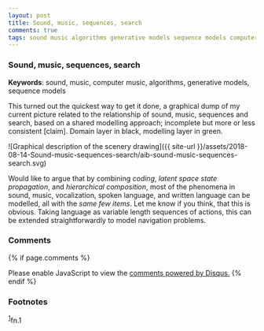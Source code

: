 ```yaml
---
layout: post
title: Sound, music, sequences, search
comments: true
tags: sound music algorithms generative models sequence models computer
---
```


### Sound, music, sequences, search

__Keywords__: sound, music, computer music, algorithms, generative models, sequence models

This turned out the quickest way to get it done, a graphical dump of
my current picture related to the relationship of sound, music,
sequences and search, based on a shared modelling approach; incomplete
but more or less consistent [claim]. Domain layer in black, modelling
layer in green.

![Graphical description of the scenery drawing]({{ site-url }}/assets/2018-08-14-Sound-music-sequences-search/aib-sound-music-sequences-search.svg)

Would like to argue that by combining *coding*, *latent space state
propagation*, and *hierarchical composition*, most of the phenomena in
sound, music, vocalization, spoken language, and written language can
be modelled, all with the *same few items*. Let me know if you think,
that this is obvious. Taking language as variable length sequences of
actions, this can be extended straightforwardly to model navigation
problems.

<!--
References: autopop, augmented creativity, augmented editing,
teaching, game sounds, sonification, information sound scapes.
-->

### Comments

{% if page.comments %}
<div id="disqus_thread"></div>
<script>

/**
*  RECOMMENDED CONFIGURATION VARIABLES: EDIT AND UNCOMMENT THE SECTION BELOW TO INSERT DYNAMIC VALUES FROM YOUR PLATFORM OR CMS.
*  LEARN WHY DEFINING THESE VARIABLES IS IMPORTANT: https://disqus.com/admin/universalcode/#configuration-variables*/
/*
var disqus_config = function () {
this.page.url = PAGE_URL;  // Replace PAGE_URL with your page's canonical URL variable
this.page.identifier = PAGE_IDENTIFIER; // Replace PAGE_IDENTIFIER with your page's unique identifier variable
};
*/
(function() { // DON'T EDIT BELOW THIS LINE
var d = document, s = d.createElement('script');
s.src = '//x75.disqus.com/embed.js';
s.setAttribute('data-timestamp', +new Date());
(d.head || d.body).appendChild(s);
})();
</script>
<noscript>Please enable JavaScript to view the <a href="https://disqus.com/?ref_noscript">comments powered by Disqus.</a></noscript>
{% endif %}

### Footnotes

<sup><a id="fn.1" href="#fnr.1">1</a></sup>fn.1
